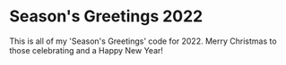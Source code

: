 # Season's Greetings 2022

This is all of my 'Season's Greetings' code for 2022. Merry Christmas to those celebrating and a Happy New Year!
